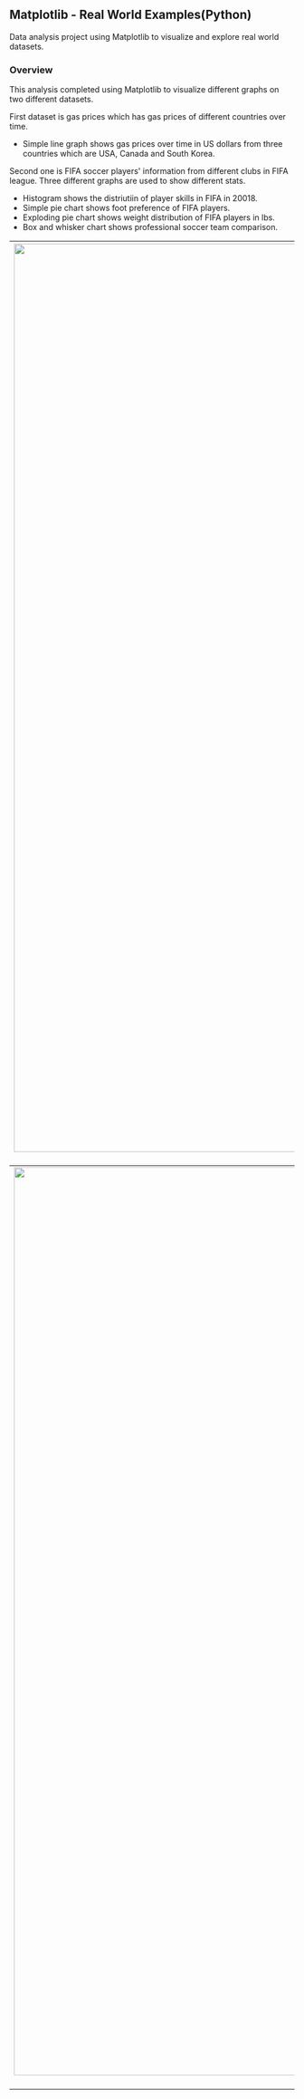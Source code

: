 ## Matplotlib - Real World Examples(Python)

Data analysis project using Matplotlib to visualize and explore real world datasets.

### Overview

This analysis completed using Matplotlib to visualize different graphs on two different datasets. 

First dataset is gas prices which has gas prices of different countries over time. 
  - Simple line graph shows gas prices over time in US dollars from three countries which are USA, Canada and South Korea. 

Second one is FIFA soccer players' information from different clubs in FIFA league.
Three different graphs are used to show different stats.
  - Histogram shows the distriutiin of player skills in FIFA in 20018.
  - Simple pie chart shows foot preference of FIFA players.
  - Exploding pie chart shows weight distribution of FIFA players in lbs.
  - Box and whisker chart shows professional soccer team comparison.



|<img width="1604" alt="screen shot 2017-08-07 at 12 18 15 pm" src="https://github.com/WiroonB/Matplotlib-RealWorldExamples-Python/blob/main/Images/Gas%20Prices%20over%20Time.png?raw=true"> Simple Line Graph |  <img width="1604" alt="screen shot 2017-08-07 at 12 18 15 pm" src="https://github.com/WiroonB/Matplotlib-RealWorldExamples-Python/blob/main/Images/Distribution%20of%20Player%20Skills.png?raw=true"> Histogram | <img width="1604" alt="screen shot 2017-08-07 at 12 18 15 pm" src="https://github.com/WiroonB/Matplotlib-RealWorldExamples-Python/blob/main/Images/Foot%20Preference.png?raw=true"> Simple Pie Chart |
|:-------------------------:|:-------------------------:|:-------------------------:|
|<img width="1604" alt="screen shot 2017-08-07 at 12 18 15 pm" src="https://github.com/WiroonB/Matplotlib-RealWorldExamples-Python/blob/main/Images/Weight%20Distribution.png?raw=true"> Exploding Pie Chart  |  <img width="1604" alt="screen shot 2017-08-07 at 12 18 15 pm" src="https://github.com/WiroonB/Matplotlib-RealWorldExamples-Python/blob/main/Images/Team%20Comparison.png?raw=true"> Box and Whisker ||

